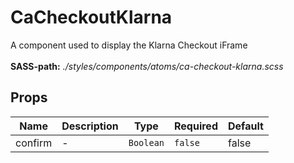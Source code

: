# CaCheckoutKlarna

A component used to display the Klarna Checkout iFrame<br><br> **SASS-path:** _./styles/components/atoms/ca-checkout-klarna.scss_

## Props

<!-- @vuese:CaCheckoutKlarna:props:start -->
|Name|Description|Type|Required|Default|
|---|---|---|---|---|
|confirm|-|`Boolean`|`false`|false|

<!-- @vuese:CaCheckoutKlarna:props:end -->


